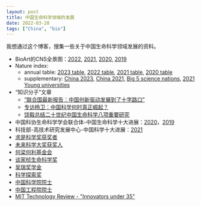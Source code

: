 ```yaml
---
layout: post
title: 中国生命科学领域的发展
date: 2022-03-28
tags: ["China", "bio"]
---
```


我想通过这个博客，搜集一些关于中国生命科学领域发展的资料。

- BioArt的CNS全景图：[2022](https://mp.weixin.qq.com/s/O0k02WhtuTOtU1izl_jv4Q), [2021](http://www.bioart.com.cn/index.php?m=content&c=index&a=show&catid=21&id=9236), [2020](https://mp.weixin.qq.com/s?__biz=MzA3MzQyNjY1MQ==&mid=2652519914&idx=1&sn=883d5e038ed7631619152a67d73e4d6b&chksm=84e1ae5eb3962748274ce896057511f9d9dc2d038d9fda268363b1ab0ec7e618d9eb4fa3a395&scene=21#wechat_redirect), [2019](https://mp.weixin.qq.com/s?__biz=MzA3MzQyNjY1MQ==&mid=2652479539&idx=1&sn=2ebb02ea84482334647cdade1b28b60e&chksm=84e23387b395ba91b33f63a78d6e1474741a3d367f79a5b5497769244d50336735977ab9b858&scene=21&rd2werd=1#wechat_redirect)
- Nature index: 
	- annual table: [2023 table](https://www.nature.com/nature-index/annual-tables/2023), [2022 table](https://www.natureindex.com/annual-tables/2022), [2021 table](https://www.natureindex.com/annual-tables/2021), [2020 table](https://www.natureindex.com/annual-tables/2020)
	- supplementary: [China 2023](https://www.nature.com/collections/hijfcadhdg), [China 2021](https://www.nature.com/nature-index/supplements/nature-index-2021-china), [Big 5 science nations](https://www.natureindex.com/supplements/nature-index-2022-big-5), [2021 Young universities](https://www.natureindex.com/supplements/nature-index-2021-young-universities)
- “知识分子”文章
	- [“联合国最新报告：中国创新驱动发展到了十字路口”](http://zhishifenzi.blog.caixin.com/archives/247470)
	- [专访杨卫：中国科学何时真正崛起？](http://zhishifenzi.com/depth/depth/6878.html)
	- [饶毅总结二十世纪中国生命科学八项重要研究](http://zhishifenzi.blog.caixin.com/archives/253292)
- 中国科协生命科学学会联合体-中国生命科学十大进展：[2020](http://www.culss.org.cn/index.php?m=content&c=index&a=show&catid=48&id=271)，[2019](http://www.culss.org.cn/index.php?m=content&c=index&a=show&catid=48&id=216)
- 科技部-高技术研究发展中心-中国科学十大进展：[2021](http://www.htrdc.com/gjszx/gsxw02/3865.shtml)
- [求是科学奖获奖者](http://www.qiushi.org/html/huojiangren/award_history/)
- [未来科学大奖获奖人](http://www.futureprize.org/cn/laureates/list.html?listBy=prize)
- [何梁何利基金会](http://www.hlhl.org.cn/news/findnews/showtech.asp)
- [谈家桢生命科学奖](https://baike.baidu.com/item/%E8%B0%88%E5%AE%B6%E6%A1%A2%E7%94%9F%E5%91%BD%E7%A7%91%E5%AD%A6%E5%A5%96/3862850)
- [吴瑞奖学金](https://baike.baidu.com/item/%E5%90%B4%E7%91%9E%E5%A5%96%E5%AD%A6%E9%87%91/2111444)
- [科学探索奖](https://xplorerprize.org/awardee/index)
- [中国科学院院士](http://casad.cas.cn/ysxx2017/ysmdyjj/qtysmd_124280/)
- [中国工程院院士](https://www.cae.cn/cae/html/main/col48/column_48_1.html)
- [MIT Technology Review - "Innovators under 35"](https://www.innovatorsunder35.com/the-list/2021/china/biotechnology-medicine)